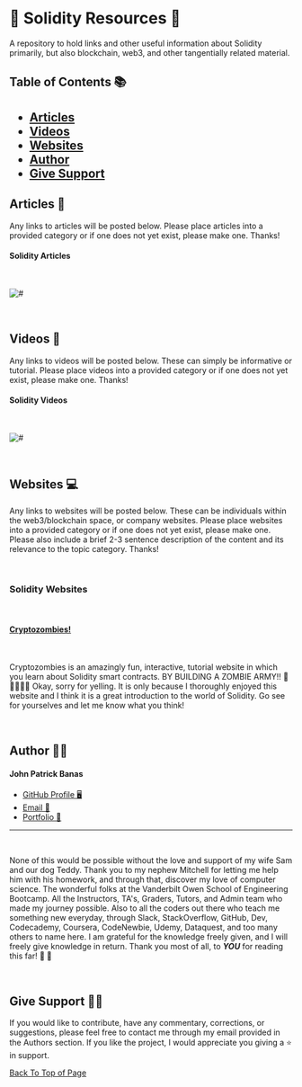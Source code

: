 <h1 id="title">🎉 Solidity Resources 🎉</h1>


<p>A repository to hold links and other useful information about Solidity primarily, but also blockchain, web3, and other tangentially related material.</p>


<h2>Table of Contents 📚<h2>

* [Articles](#articles)
* [Videos](#videos)
* [Websites](#websites)
* [Author](#author)
* [Give Support](#Support)


<h2 id="landing">Articles 📰</h2>


<p>Any links to articles will be posted below. Please place articles into a provided category or if one does not yet exist, please make one. Thanks!<p>

<h4 id="solidity-articles">Solidity Articles</h4>

<p>&nbsp</p>

![#](#)

<p>&nbsp</p>

<h2 id="videos">Videos 🎥</h2> 


<p>Any links to videos will be posted below. These can simply be informative or tutorial. Please place videos into a provided category or if one does not yet exist, please make one. Thanks!</p>

<h4 id="solidity-videos">Solidity Videos</h4>

<p>&nbsp</p>

![#](#)

<p>&nbsp</p>

<h2 id="details">Websites 💻</h2>

<p>Any links to websites will be posted below. These can be individuals within the web3/blockchain
 space, or company websites. Please place websites into a provided category or if one does not yet exist, please make one. Please also include a brief 2-3 sentence description of the content and its relevance to the topic category. Thanks!</p>

<p>&nbsp</p>

<h3 id="solidity-websites">Solidity Websites</h3>

<p>&nbsp</p>

<h4><a href="https://cryptozombies.io/">Cryptozombies!</a></h4>

<p>&nbsp</p>

<p>Cryptozombies is an amazingly fun, interactive, tutorial website in which you learn about Solidity smart contracts. BY BUILDING A ZOMBIE ARMY!! 🧟🧟‍♀️🧟‍♂️ Okay, sorry for yelling. It is only because I thoroughly enjoyed this website and I think it is a great introduction to the world of Solidity. Go see for yourselves and let me know what you think!</p>

<p>&nbsp</p>

<h2 id="author">Author 👨‍💻 </h2>
<!-- Everyone put your info here
  **Your Name** follow mine for example -->

#### **John Patrick Banas**

- [GitHub Profile 🖥️](https://github.com/JohnBanas)
- [Email 📧](mailto:jbanas9124@gmail.com)
- [Portfolio 💼](https://johnbanas.github.io/portfolio/)
****

<p>&nbsp</p>

<p>None of this would be possible without the love and support of my wife Sam and our dog Teddy. Thank you to my nephew Mitchell for letting me help him with his homework, and through that, discover my love of computer science. The wonderful folks at the Vanderbilt Owen School of Engineering Bootcamp. All the Instructors, TA's, Graders, Tutors, and Admin team who made my journey possible. Also to all the coders out there who teach me something new everyday, through Slack, StackOverflow, GitHub, Dev, Codecademy, Coursera, CodeNewbie, Udemy, Dataquest, and too many others to name here. I am grateful for the knowledge freely given, and I will freely give knowledge in return. Thank you most of all, to <strong><em>YOU</em></strong> for reading this far! <strong>👏 🤣</strong></p>

<p>&nbsp</p>

<h2 id="support">Give Support 👏😎</h2>

<p>If you would like to contribute, have any commentary, corrections, or suggestions, please feel free to contact me through my email provided in the Authors section. If you like the project, I would appreciate you giving a ⭐ in support.</p>

[Back To Top of Page](#title)





